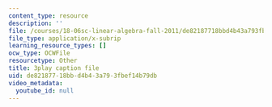 ```yaml
---
content_type: resource
description: ''
file: /courses/18-06sc-linear-algebra-fall-2011/de82187718bbd4b43a793fbef14b79db_TX_vooSnhm8.srt
file_type: application/x-subrip
learning_resource_types: []
ocw_type: OCWFile
resourcetype: Other
title: 3play caption file
uid: de821877-18bb-d4b4-3a79-3fbef14b79db
video_metadata:
  youtube_id: null
---
```

